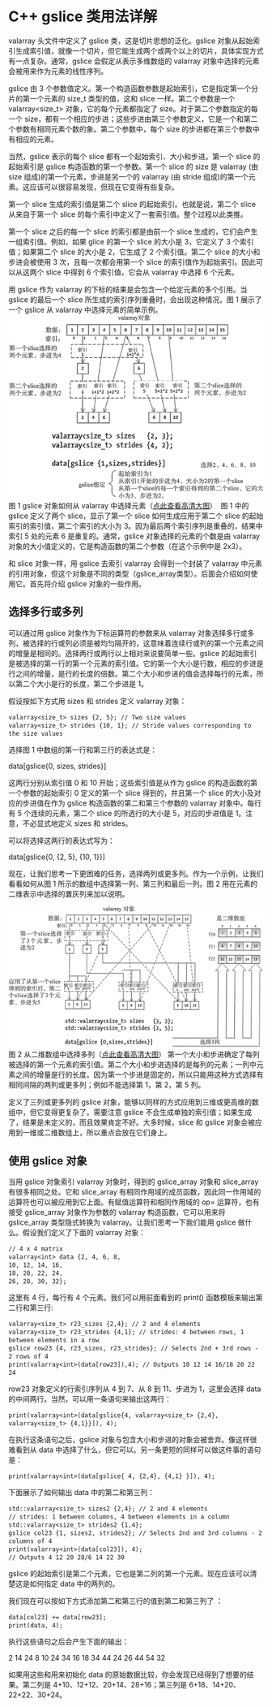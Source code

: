 # C++ gslice 类用法详解

valarray 头文件中定义了 gslice 类，这是切片思想的泛化。gslice 对象从起始索引生成索引值，就像一个切片，但它能生成两个或两个以上的切片，具体实现方式有一点复杂。通常，gslice 会假定从表示多维数组的 valarray 对象中选择的元素会被用来作为元素的线性序列。

gslice 由 3 个参数值定义。第一个构造函数参数是起始索引，它是指定第一个分片的第一个元素的 size_t 类型的值，这和 slice 一样。第二个参数是一个 valarray<size_t> 对象，它的每个元素都指定了 size。对于第二个参数指定的每一个 size，都有一个相应的步进；这些步进由第三个参数定义，它是一个和第二个参数有相同元素个数的象。第二个参数中，每个 size 的步进都在第三个参数中有相应的元素。

当然，gslice 表示的每个 slice 都有一个起始索引、大小和步进。第一个 slice 的起始索引是 gslice 构造函数的第一个参数。第一个 slice 的 size 是 valarray (由 size 组成)的第一个元素，步进是另一个的 valarray (由 stride 组成)的第一个元素。这应该可以很容易发现，但现在它变得有些复杂。

第一个 slice 生成的索引值是第二个 slice 的起始索引。也就是说，第二个 slice 从来自于第一个 slice 的每个索引中定义了一套索引值。整个过程以此类推。

第一个 slice 之后的每一个 slice 的索引都是由前一个 slice 生成的，它们会产生一组索引值。例如，如果 glice 的第一个 slice 的大小是 3，它定义了 3 个索引值；如果第二个 slice 的大小是 2，它生成了 2 个索引值。第二个 slice 的大小和步进会被使用 3 次，且每一次都会用第一个 slice 的索引值作为起始索引。因此可以从这两个 slice 中得到 6 个索引值，它会从 valarray 中选择 6 个元素。

用 gslice 作为 valarray 的下标的结果是会包含一个给定元素的多个引用。当 gslice 的最后一个 slice 所生成的索引序列重叠时，会出现这种情况。图 1 展示了一个 gslice 从 valarray 中选择元素的简单示例。
![](img/7dbc8802754c1f7a2563ba91485de2b3.jpg)
图 1 gslice 对象如何从 valarray 中选择元素（[点此查看高清大图](http://c.biancheng.net/uploads/allimg/180926/2-1P926105029517.jpg)）
 图 1 中的 gslice 定义了两个 slice，显示了第一个 slice 如何生成应用于第二个 slice 的起始索引的索引值，第二个索引的大小为 3。因为最后两个索引序列是重叠的，结果中索引 5 处的元素 6 是重复的。通常，gslice 对象选择的元素的个数是由 valarray 对象的大小值定义的，它是构造函数的第二个参数（在这个示例中是 2x3）。

和 slice 对象一样，用 gslice 去索引 valarray<T> 会得到一个封装了 valarray 中元素的引用对象，但这个对象是不同的类型（gslice_array<T>类型）。后面会介绍如何使用它。首先将介绍 gslice 对象的一些作用。

## 选择多行或多列

可以通过用 gslice 对象作为下标运算符的参数来从 valarray 对象选择多行或多列，被选择的行或列必须是被均匀隔开的，这意味着连续行或列的第一个元素之间的增量是相同的。选择两行或两行以上相对来说要简单一些。gslice 的起始索引是被选择的第一行的第一个元素的索引值。它的第一个大小是行数，相应的步进是行之间的增量，是行的长度的倍数。第二个大小和步进的值会选择每行的元素，所以第二个大小是行的长度，第二个步进是 1。

假设按如下方式用 sizes 和 strides 定义 valarray 对象：

```
valarray<size_t> sizes {2, 5}; // Two size values
valarray<size_t> strides {10, 1}; // Stride values corresponding to the size values
```

选择图 1 中数组的第一行和第三行的表达式是：

data[gslice{0, sizes, strides}]

这两行分别从索引值 0 和 10 开始；这些索引值是从作为 gslice 的构造函数的第一个参数的起始索引 0 定义的第一个 slice 得到的，并且第一个 slice 的大小及对应的步进值在作为 gslice 构造函数的第二和第三个参数的 valarray 对象中。每行有 5 个连续的元素，第二个 slice 的所选行的大小是 5，对应的步进值是 1。注意，不必显式地定义 sizes 和 strides。

可以将选择这两行的表达式写为：

data[gslice{0, {2, 5}, {10, 1}}]

现在，让我们思考一下更困难的任务，选择两列或更多列。作为一个示例，让我们看看如何从图 1 所示的数组中选择第一列、第三列和最后一列。图 2 用在元素的二维表示中选择的置灰列来加以说明。

![](img/266a144e0c0642a1dd3271eab1af77f4.jpg)图 2 从二维数组中选择多列（[点此查看高清大图](http://c.biancheng.net/uploads/allimg/180926/2-1P926103300500.jpg)）
第一个大小和步进确定了每列被选择的第一个元素的索引值。第二个大小和步进选择的是每列的元素；一列中元素之间的增量是行的长度。因为第一个步进是固定的，所以只能用这种方式选择有相同间隔的两列或更多列；例如不能选择第 1，第 2，第 5 列。

定义了三列或更多列的 gslice 对象，能够以同样的方式应用到三维或更高维的数组中，但它变得更复杂了。需要注意 gslice 不会生成单独的索引值；如果生成了，结果是未定义的，而且效果肯定不好。大多时候，slice 和 gslice 对象会被应用到一维或二维数组上，所以重点会放在它们身上。

## 使用 gslice 对象

当用 gslice 对象索引 valarray<T> 对象时，得到的 gslice_array<T> 对象和 slice_array 有很多相同之处。它和 slice_array 有相同作用域的成员函数，因此同一作用域的运算符也可以被应用到它上面。有赋值运算符和相同作用域的 op= 运算符，也有接受 gslice_array 对象作为参数的 valarray 构造函数，它可以用来将 gslice_array<T> 类型隐式转换为 valarray<T>。让我们思考一下我们能用 gslice 做什么。假设我们定义了下面的 valarray 对象：

```
// 4 x 4 matrix
valarray<int> data {2, 4, 6, 8,
10, 12, 14, 16,
18, 20, 22, 24,
26, 28, 30, 32};
```

这里有 4 行，每行有 4 个元素。我们可以用前面看到的 print() 函数模板来输出第二行和第三行:

```
valarray<size_t> r23_sizes {2,4}; // 2 and 4 elements
valarray<size_t> r23_strides {4,1}; // strides: 4 between rows, 1 between elements in a row
gslice row23 {4, r23_sizes, r23_strides}; // Selects 2nd + 3rd rows - 2 rows of 4
print(valarray<int>(data[row23]),4); // Outputs 10 12 14 16/18 20 22 24
```

row23 对象定义的行索引序列从 4 到 7、从 8 到 11、步进为 1，这里会选择 data 的中间两行。当然，可以用一条语句来输出这两行：

```
print(valarray<int>(data[gslice{4, valarray<size_t> {2,4}, valarray<size_t> {4,1}}]), 4);
```

在执行这条语句之后，gslice 对象与包含大小和步进的对象会被舍弃。像这样很难看到从 data 中选择了什么，但它可以。另一条更短的同样可以做这件事的语句是：

```
print(valarray<int>(data[gslice{ 4, {2,4}, {4,1} }]), 4);
```

下面展示了如何输出 data 中的第二和第三列：

```
std::valarray<size_t> sizes2 {2,4}; // 2 and 4 elements
// strides: 1 between columns, 4 between elements in a column
std::valarray<size_t> strides2 {1,4};
gslice col23 {1, sizes2, strides2}; // Selects 2nd and 3rd columns - 2 columns of 4
print(valarray<int>(data[col23]), 4);
// Outputs 4 12 20 28/6 14 22 30
```

gslice 的起始索引是第二个元素，它也是第二列的第一个元素。现在应该可以清楚这是如何指定 data 中的两列的。

我们现在可以按如下方式添加第二和第三行的值到第二和第三列了 ：

```
data[col23] += data[row23];
print(data, 4);
```

执行这些语句之后会产生下面的输出：

2 14 24 8
10 24 34 16
18 34 44 24
26 44 54 32

如果用这些和用来初始化 data 的原始数据比较，你会发现已经得到了想要的结果。第二列是 4+10、12+12、20+14、28+16；第三列是 6+18、14+20、22+22、30+24。